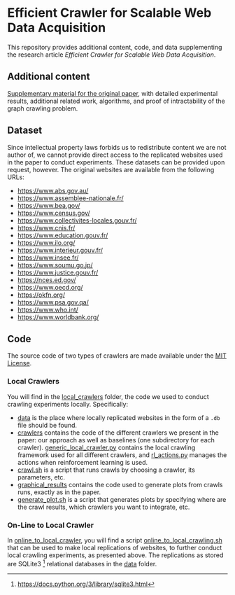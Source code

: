 # Efficient Crawler for Scalable Web Data Acquisition

This repository provides additional content, code, and data supplementing the
research article *Efficient Crawler for Scalable Web Data Acquisition*.

## Additional content

[Supplementary material for the original paper](supplementary.pdf), with
detailed experimental results, additional related work, algorithms, and proof of
intractability of the graph crawling problem.

## Dataset

Since intellectual property laws forbids us to redistribute content we are not author of, we cannot provide direct access to the replicated websites used in the paper to conduct experiments. These datasets can be provided upon request, however. The original websites are available from the following URLs:

- <https://www.abs.gov.au/>
- <https://www.assemblee-nationale.fr/>
- <https://www.bea.gov/>
- <https://www.census.gov/>
- <https://www.collectivites-locales.gouv.fr/>
- <https://www.cnis.fr/>
- <https://www.education.gouv.fr/>
- <https://www.ilo.org/>
- <https://www.interieur.gouv.fr/>
- <https://www.insee.fr/>
- <https://www.soumu.go.jp/>
- <https://www.justice.gouv.fr/>
- <https://nces.ed.gov/>
- <https://www.oecd.org/>
- <https://okfn.org/>
- <https://www.psa.gov.qa/>
- <https://www.who.int/>
- <https://www.worldbank.org/>
>
## Code

The source code of two types of crawlers are made available under the [MIT License](LICENSE).

### Local Crawlers

You will find in the [local_crawlers](code/local_crawlers/) folder, the code we used to conduct crawling experiments locally. Specifically:

* [data](code/local_crawlers/data/) is the place where locally replicated websites in the form of a `.db` file should be found.
* [crawlers](code/local_crawlers/crawlers/) contains the code of the different crawlers we present in the paper: our approach as well as baselines (one subdirectory for each crawler). [generic_local_crawler.py](code/local_crawlers/crawlers/generic_local_crawler.py) contains the local crawling framework used for all different crawlers, and [rl_actions.py](code/local_crawlers/crawlers/rl_actions.py) manages the actions when reinforcement learning is used.
* [crawl.sh](code/local_crawlers/crawl.sh) is a script that runs crawls by choosing a crawler, its parameters, etc.
* [graphical_results](code/local_crawlers/graphical_results/) contains the code used to generate plots from crawls runs, exactly as in the paper.
* [generate_plot.sh](code/local_crawlers/generate_plot.sh) is a script that generates plots by specifying where are the crawl results, which crawlers you want to integrate, etc.

### On-Line to Local Crawler

In [online_to_local_crawler](code/online_to_local_crawler), you will find a script [online_to_local_crawling.sh](code/online_to_local_crawler/online_to_local_crawling.sh) that can be used to make local replications of websites, to further conduct local crawling experiments, as presented above. The replications as stored are SQLite3 [^1] relational databases in the [data](code/local_crawlers/data/) folder.

[^1]: https://docs.python.org/3/library/sqlite3.html

